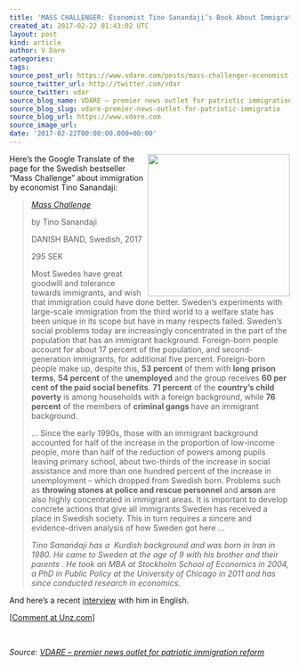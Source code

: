 ```yaml
---
title: 'MASS CHALLENGER: Economist Tino Sanandaji’s Book About Immigration in Sweden'
created_at: 2017-02-22 01:43:02 UTC
layout: post
kind: article
author: V Dare
categories: 
tags: 
source_post_url: https://www.vdare.com/posts/mass-challenger-economist-tino-sanandajis-book-about-immigration-in-sweden
source_twitter_url: http://twitter.com/vdar
source_twitter: vdar
source_blog_name: VDARE – premier news outlet for patriotic immigration reform
source_blog_slug: vdare-premier-news-outlet-for-patriotic-immigratio
source_blog_url: https://www.vdare.com
source_image_url: 
date: '2017-02-22T00:00:00.000+00:00'
---
```

<div class="pf-content"><p><img class="size-full wp-image-107767 alignright" title="" src="https://s3-us-west-2.amazonaws.com/vdare-live/wp-content/uploads/2017/02/21204133/tino.jpg" alt="" width="255" align="right" srcset="https://s3-us-west-2.amazonaws.com/vdare-live/wp-content/uploads/2017/02/21204133/tino.jpg 649w, https://s3-us-west-2.amazonaws.com/vdare-live/wp-content/uploads/2017/02/21204133/tino-150x86.jpg 150w, https://s3-us-west-2.amazonaws.com/vdare-live/wp-content/uploads/2017/02/21204133/tino-300x172.jpg 300w" sizes="(max-width: 649px) 100vw, 649px" />Here’s the Google Translate of the page for the Swedish bestseller “Mass Challenge” about immigration by economist Tino Sanandaji:</p>
<blockquote><p><a href="http://www.adlibris.com/se/bok/massutmaning-9789198378702"><em>Mass Challenge</em> </a></p>
<p>by Tino Sanandaji</p>
<p>DANISH BAND, Swedish, 2017</p>
<p>295 SEK</p>
<p>Most Swedes have great goodwill and tolerance towards immigrants, and wish that immigration could have done better. Sweden’s experiments with large-scale immigration from the third world to a welfare state has been unique in its scope but have in many respects failed. Sweden’s social problems today are increasingly concentrated in the part of the population that has an immigrant background. Foreign-born people account for about 17 percent of the population, and second-generation immigrants, for additional five percent. Foreign-born people make up, despite this, <strong>53 percent</strong> of them with <strong>long prison terms</strong>, <strong>54 percent</strong> of the <strong>unemployed</strong> and the group receives <strong>60 per cent of the paid social benefits</strong>. <strong>71 percent</strong> of the <strong>country’s child poverty</strong> is among households with a foreign background, while <strong>76 percent</strong> of the members of <strong>criminal gangs </strong>have an immigrant background.</p><!-- TAG START { player: "7518-804336-VDare - Outstream - Rev", owner: "ONE Video by AOL", for: "ONE Video by AOL" - BEINJS } --><div id="57966237cc52c74a5e1363c4" class="vdb_player vdb_57966237cc52c74a5e1363c456bcd17ce4b018167fea5539">    <script type="text/javascript" src="//delivery.vidible.tv/jsonp/pid=57966237cc52c74a5e1363c4/56bcd17ce4b018167fea5539_bein.js"></script></div><!-- TAG END { date: 07/25/16 } -->
<p>… Since the early 1990s, those with an immigrant background accounted for half of the increase in the proportion of low-income people, more than half of the reduction of powers among pupils leaving primary school, about two-thirds of the increase in social assistance and more than one hundred percent of the increase in unemployment – which dropped from Swedish born. Problems such as <strong>throwing stones at police and rescue personnel</strong> and <strong>arson</strong> are also highly concentrated in immigrant areas. It is important to develop concrete actions that give all immigrants Sweden has received a place in Swedish society. This in turn requires a sincere and evidence-driven analysis of how Sweden got here …</p>
<p><em>Tino Sanandaji has a  Kurdish background and was born in Iran in 1980. He came to Sweden at the age of 9 with his brother and their parents . He took an MBA at Stockholm School of Economics in 2004, a PhD in Public Policy at the University of Chicago in 2011 and has since conducted research in economics.</em></p></blockquote>
<p>And here’s a recent <a href="https://www.linkedin.com/pulse/sweden-brink-interview-dr-tino-sanandaji-erico-matias-tavares">interview</a> with him in English.</p>
<p>[<a href="http://www.unz.com/isteve/economist-tino-sanandajis-book-about-immigration-in-sweden/">Comment at Unz.com</a>]</p>
<p>&nbsp;</p>
</div><div class="">
    <i>Source: <a href="https://www.vdare.com">VDARE – premier news outlet for patriotic immigration reform</a></i>
</div>
